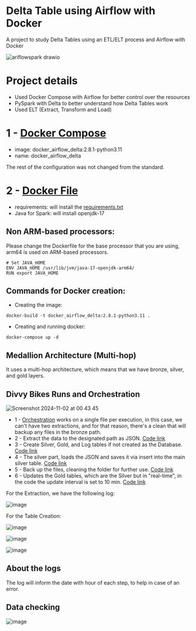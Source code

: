 # Delta Table using Airflow with Docker
A project to study Delta Tables using an ETL/ELT process and Airflow with Docker

![ariflowspark drawio](https://github.com/user-attachments/assets/6953e613-b441-4418-bbd8-f64017c1a336)


# Project details
- Used Docker Compose with Airflow for better control over the resources
- PySpark with Delta to better understand how Delta Tables work
- Used ELT (Extract, Transform and Load)

# 1 - [Docker Compose](docker-compose.yaml)
- image: docker_airflow_delta:2.8.1-python3.11
- name: docker_airflow_delta

The rest of the configuration was not changed from the standard.

# 2 - [Docker File](Dockerfile)
- requirements: will install the [requirements.txt](requirements.txt)
- Java for Spark: will install openjdk-17

## Non ARM-based processors:
  Please change the Dockerfile for the base processor that you are using,
  arm64 is used on ARM-based processors.
  ```
  # Set JAVA_HOME
  ENV JAVA_HOME /usr/lib/jvm/java-17-openjdk-arm64/
  RUN export JAVA_HOME
  ```

## Commands for Docker creation:
- Creating the image:

```
docker-build -t docker_airflow_delta:2.8.1-python3.11 .
```

- Creating and running docker:

```
docker-compose up -d
```

## Medallion Architecture (Multi-hop)

It uses a multi-hop architecture, which means that we have bronze, silver, and gold layers.

## Divvy Bikes Runs and Orchestration


![Screenshot 2024-11-02 at 00 43 45](https://github.com/user-attachments/assets/f7f66a68-50b2-488d-a66d-f72d28dec794)

- 1 - [Orchestration](dags/DivvyBikesDag.py) works on a single file per execution, in this case, we can't have two extractions, and for that reason, there's a clean that will backup any files in the bronze path.
- 2 - Extract the data to the designated path as JSON. [Code link](plugins/lib/APIs/DivvyBikes_api.py)
- 3 - Create Silver, Gold, and Log tables if not created as the Database. [Code link](plugins/lib/Transformations/DivvyBikes/TableCreation.py)
- 4 - The silver part, loads the JSON and saves it via insert into the main silver table. [Code link](plugins/lib/Transformations/DivvyBikes/Silver.py)
- 5 - Back up the files, cleaning the folder for further use. [Code link](plugins/lib/utils/DivvyBikes/CleanRawData.py)
- 6 - Updates the Gold tables, which are the Silver but in "real-time", in the code the update interval is set to 10 min. [Code link](plugins/lib/Transformations/DivvyBikes/Gold.py)

For the Extraction, we have the following log:

![image](https://github.com/user-attachments/assets/4d97f3ee-7690-4edd-b49a-ed6c2a29dfd9)

For the Table Creation:

![image](https://github.com/user-attachments/assets/33523448-763c-4793-9846-ed94d98476b3)

![image](https://github.com/user-attachments/assets/6068b763-577e-4e4b-bd1d-b0270f835e12)

![image](https://github.com/user-attachments/assets/a09b6234-d3eb-4ff4-b20d-867823565aa8)

## About the logs
The log will inform the date with hour of each step, to help in case of an error.

## Data checking

![image](https://github.com/user-attachments/assets/c8628501-6c26-4ab0-aed0-6e18bb21b54f)




